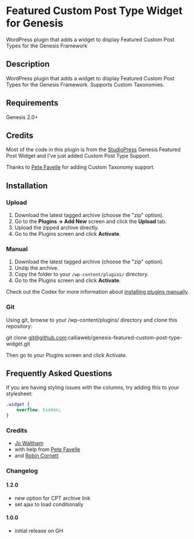 # Featured Custom Post Type Widget for Genesis

WordPress plugin that adds a widget to display Featured Custom Post Types for the Genesis Framework

## Description

WordPress plugin that adds a widget to display Featured Custom Post Types for the Genesis Framework. Supports Custom Taxonomies.

## Requirements

Genesis 2.0+

## Credits
Most of the code in this plugin is from the <a href="http://www.studiopress.com/">StudioPress</a> Genesis Featured Post Widget and I've just added Custom Post Type Support.

Thanks to <a href="https://github.com/ahnlak">Pete Favelle</a> for adding Custom Taxonomy support.

## Installation

### Upload

1. Download the latest tagged archive (choose the "zip" option).
2. Go to the __Plugins -> Add New__ screen and click the __Upload__ tab.
3. Upload the zipped archive directly.
4. Go to the Plugins screen and click __Activate__.

### Manual

1. Download the latest tagged archive (choose the "zip" option).
2. Unzip the archive.
3. Copy the folder to your `/wp-content/plugins/` directory.
4. Go to the Plugins screen and click __Activate__.

Check out the Codex for more information about [installing plugins manually](http://codex.wordpress.org/Managing_Plugins#Manual_Plugin_Installation).

### Git

Using git, browse to your /wp-content/plugins/ directory and clone this repository:

git clone git@github.com:calliaweb/genesis-featured-custom-post-type-widget.git

Then go to your Plugins screen and click Activate.

## Frequently Asked Questions

If you are having styling issues with the columns, try adding this to your stylesheet:

```css
.widget {
	overflow: hidden;
}
```

### Credits
* [Jo Waltham](http://calliaweb.co.uk/)
* with help from [Pete Favelle](https://github.com/ahnlak)
* and [Robin Cornett](http://robincornett.com)

### Changelog

#### 1.2.0
* new option for CPT archive link
* set ajax to load conditionally

#### 1.0.0
* initial release on GH
